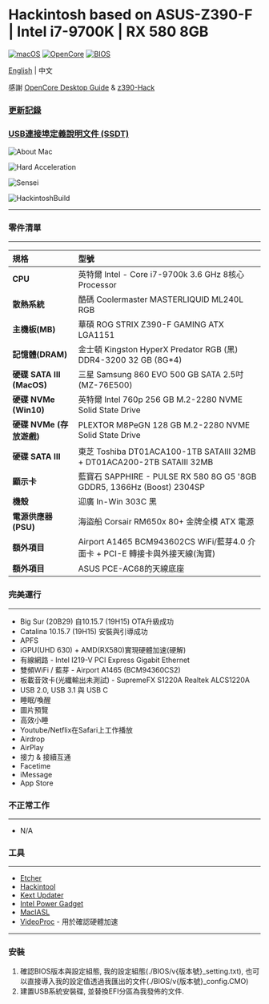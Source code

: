 # Hackintosh based on ASUS-Z390-F | Intel i7-9700K | RX 580 8GB
[![macOS](https://img.shields.io/badge/macOS-11.0.1-orange)](https://www.apple.com/macos/catalina/)
[![OpenCore](https://img.shields.io/badge/Opencore-0.6.3-yellow)](https://github.com/acidanthera/OpenCorePkg)
[![BIOS](https://img.shields.io/badge/BIOS-v1502-brightgreen)](https://www.asus.com/tw/Motherboards/ROG-STRIX-Z390-F-GAMING/HelpDesk_BIOS/)

[English](https://github.com/liaojack8/ASUS-Z390F-Hack) | 中文

感謝 [OpenCore Desktop Guide](https://dortania.github.io/OpenCore-Install-Guide/config.plist/coffee-lake.html) & [z390-Hack](https://github.com/leto1210/z390-Hack)

### [更新記錄](./changelog.md)

### [USB連接埠定義說明文件 (SSDT)](./USB_Mapping.md)

![About Mac](./Images/AboutMac_11.0.1.png)

![Hard Acceleration](./Images/VideoProc_11.0.1.png)

![Sensei](./Images/Sensei_11.0.1.png)

![HackintoshBuild](./Images/HackintoshBuild_11.0.1.png)

---
### 零件清單
---
規格|型號
:----|:----
**CPU** | 英特爾 Intel - Core i7-9700k 3.6 GHz 8核心 Processor
**散熱系統** | 酷碼 Coolermaster MASTERLIQUID ML240L RGB
**主機板(MB)** | 華碩 ROG STRIX Z390-F GAMING ATX LGA1151
**記憶體(DRAM)** | 金士頓 Kingston HyperX Predator RGB (黑) DDR4-3200 32 GB (8G*4)
**硬碟 SATA III (MacOS)** | 三星 Samsung 860 EVO 500 GB SATA 2.5吋 (MZ-76E500)
**硬碟 NVMe (Win10)** | 英特爾 Intel 760p 256 GB M.2-2280 NVME Solid State Drive
**硬碟 NVMe (存放遊戲)** | PLEXTOR M8PeGN 128 GB M.2-2280 NVME Solid State Drive
**硬碟 SATA III** | 東芝 Toshiba DT01ACA100-1TB SATAIII 32MB + DT01ACA200-2TB SATAIII 32MB
**顯示卡** | 藍寶石 SAPPHIRE - PULSE RX 580 8G G5 '8GB GDDR5, 1366Hz (Boost) 2304SP
**機殼** | 迎廣 In-Win 303C 黑
**電源供應器(PSU)** | 海盜船 Corsair RM650x 80+ 金牌全模 ATX 電源
**額外項目** | Airport A1465 BCM943602CS WiFi/藍芽4.0 介面卡 + PCI-E 轉接卡與外接天線(淘寶)
**額外項目** | ASUS PCE-AC68的天線底座

### 完美運行
---
* Big Sur (20B29) 自10.15.7 (19H15) OTA升級成功
* Catalina 10.15.7 (19H15) 安裝與引導成功
* APFS
* iGPU(UHD 630) + AMD(RX580)實現硬體加速(硬解)
* 有線網路 - Intel I219-V PCI Express Gigabit Ethernet
* 雙頻WiFi / 藍芽 - Airport A1465 (BCM94360CS2)
* 板載音效卡(光纖輸出未測試) - SupremeFX S1220A Realtek ALCS1220A
* USB 2.0, USB 3.1 與 USB C
* 睡眠/喚醒
* 圖片預覽
* 高效小睡
* Youtube/Netflix在Safari上工作播放
* Airdrop
* AirPlay
* 接力 & 接續互通
* Facetime
* iMessage
* App Store
  
### 不正常工作 
---
* N/A
  
### 工具
---
* [Etcher](https://www.balena.io/etcher/)
* [Hackintool](http://headsoft.com.au/download/mac/Hackintool.zip)
* [Kext Updater](https://www.kextupdater.de/)
* [Intel Power Gadget](https://software.intel.com/en-us/articles/intel-power-gadget)
* [MacIASL](http://sourceforge.net/projects/maciasl)
* [VideoProc](https://www.videoproc.com/) - 用於確認硬體加速
---
### 安裝
1. 確認BIOS版本與設定組態, 我的設定組態(./BIOS/v{版本號}_setting.txt), 也可以直接導入我的設定值透過我匯出的文件(./BIOS/v{版本號}_config.CMO)
2. 建置USB系統安裝碟, 並替換EFI分區為我發佈的文件.
